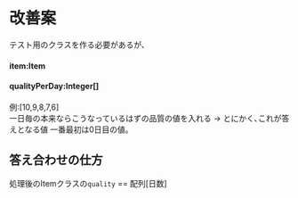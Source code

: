 # 改善案

テスト用のクラスを作る必要があるが､

#### item:Item

#### qualityPerDay:Integer[]
例:[10,9,8,7,6]    
一日毎の本来ならこうなっているはずの品質の値を入れる
-> とにかく､これが答えとなる値
一番最初は0日目の値｡  



## 答え合わせの仕方
処理後のItemクラスの`quality` == 配列[日数]
